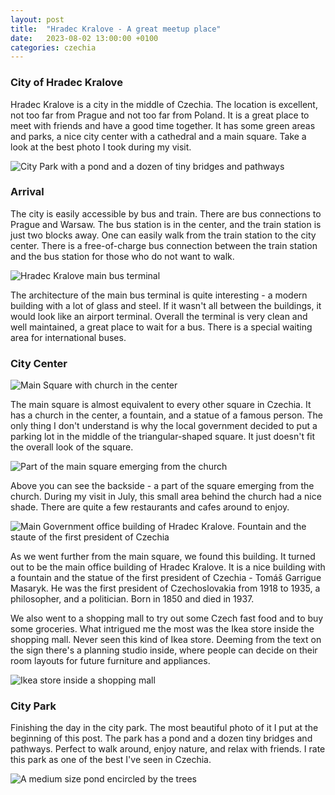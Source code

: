 ```yaml
---
layout: post
title:  "Hradec Kralove - A great meetup place"
date:   2023-08-02 13:00:00 +0100
categories: czechia
---
```


### City of Hradec Kralove

Hradec Kralove is a city in the middle of Czechia. The location is excellent, not too far from Prague and not too far from Poland. 
It is a great place to meet with friends and have a good time together. It has some green areas and parks, a nice city center with a cathedral and a main square.
Take a look at the best photo I took during my visit.

![City Park with a pond and a dozen of tiny bridges and pathways](/assets/images/hradec_kralove/city_park_water_bridge.jpg)

### Arrival

The city is easily accessible by bus and train. There are bus connections to Prague and Warsaw. The bus station is in the center, and the train station is just two blocks away.
One can easily walk from the train station to the city center. There is a free-of-charge bus connection between the train station and the bus station for those who do not want to walk.

![Hradec Kralove main bus terminal](/assets/images/hradec_kralove/hlavni_nadrazi.jpg)

The architecture of the main bus terminal is quite interesting - a modern building with a lot of glass and steel. If it wasn't all between the buildings, it would look like an airport terminal.
Overall the terminal is very clean and well maintained, a great place to wait for a bus. There is a special waiting area for international buses.

### City Center

![Main Square with church in the center](/assets/images/hradec_kralove/market_square.jpg)

The main square is almost equivalent to every other square in Czechia. It has a church in the center, a fountain, and a statue of a famous person. The only thing I don't understand is why the local government decided to put a parking lot in the middle of the triangular-shaped square. It just doesn't fit the overall look of the square.

![Part of the main square emerging from the church](/assets/images/hradec_kralove/market_square_back_side.jpg)

Above you can see the backside - a part of the square emerging from the church. During my visit in July, this small area behind the church had a nice shade. There are quite a few restaurants and cafes around to enjoy.

![Main Government office building of Hradec Kralove. Fountain and the staute of the first president of Czechia](/assets/images/hradec_kralove/office_building.jpg)

As we went further from the main square, we found this building. It turned out to be the main office building of Hradec Kralove. It is a nice building with a fountain and the statue of the first president of Czechia - Tomáš Garrigue Masaryk. He was the first president of Czechoslovakia from 1918 to 1935, a philosopher, and a politician. Born in 1850 and died in 1937.

We also went to a shopping mall to try out some Czech fast food and to buy some groceries. What intrigued me the most was the Ikea store inside the shopping mall. Never seen this kind of Ikea store. Deeming from the text on the sign there's a planning studio inside, where people can decide on their room layouts for future furniture and appliances.

![Ikea store inside a shopping mall](/assets/images/hradec_kralove/ikea_departament_store.jpg)

### City Park

Finishing the day in the city park. The most beautiful photo of it I put at the beginning of this post. The park has a pond and a dozen tiny bridges and pathways. Perfect to walk around, enjoy nature, and relax with friends. I rate this park as one of the best I've seen in Czechia.

![A medium size pond encircled by the trees](/assets/images/hradec_kralove/city_park_coast.jpg)
